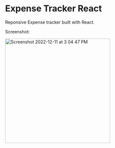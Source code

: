 # Expense Tracker React

Reponsive Expense tracker built with React.

Screenshot:

<img width="340" alt="Screenshot 2022-12-11 at 3 04 47 PM" src="https://user-images.githubusercontent.com/47009536/206928738-0d4aa477-689d-4060-b0f4-42b008dbb0b4.png">
